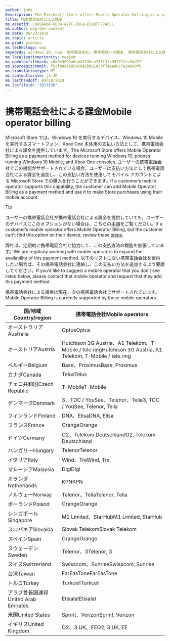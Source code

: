 ```yaml
---
author: jnHs
Description: The Microsoft Store offers Mobile Operator Billing as a payment method for mobile operators who support this capability.
title: 携帯電話会社による課金
ms.assetid: C8A5A4BA-6B39-42FC-B8C4-ED1B7F774CC1
ms.author: wdg-dev-content
ms.date: 08/23/2018
ms.topic: article
ms.prod: windows
ms.technology: uwp
keywords: windows 10, uwp, 携帯電話会社, 携帯電話への課金, 携帯電話会社による課金
ms.localizationpriority: medium
ms.openlocfilehash: c8d0e3093a6a44f748ca78ff3fad977f2cc94d77
ms.sourcegitcommit: f5cf806a595969ecbb018c3f7eea86c7a34940f6
ms.translationtype: MT
ms.contentlocale: ja-JP
ms.lasthandoff: 09/10/2018
ms.locfileid: "3823936"
---
```

# <a name="mobile-operator-billing"></a><span data-ttu-id="2b12d-103">携帯電話会社による課金</span><span class="sxs-lookup"><span data-stu-id="2b12d-103">Mobile operator billing</span></span>


<span data-ttu-id="2b12d-104">Microsoft Store では、Windows 10 を実行するデバイス、Windows 10 Mobile を実行するスマートフォン、Xbox One 本体用の支払い方法として、携帯電話会社による課金を提供しています。</span><span class="sxs-lookup"><span data-stu-id="2b12d-104">The Microsoft Store offers Mobile Operator Billing as a payment method for devices running Windows 10, phones running Windows 10 Mobile, and Xbox One consoles.</span></span> <span data-ttu-id="2b12d-105">ユーザーの携帯電話会社でこの機能がサポートされている場合、ユーザーは支払い方法として携帯電話会社による課金を追加し、この支払い方法を使用してモバイル アカウントによる Microsoft Store での購入を行うことができます。</span><span class="sxs-lookup"><span data-stu-id="2b12d-105">If a customer’s mobile operator supports this capability, the customer can add Mobile Operator Billing as a payment method and use it to make Store purchases using their mobile account.</span></span>

> [!TIP]
>  <span data-ttu-id="2b12d-106">ユーザーの携帯電話会社が携帯電話会社による課金を提供していても、ユーザーのデバイスにこのオプションがない場合は、こちらの[手順](http://go.microsoft.com/fwlink/p/?LinkId=523993)をご覧ください。</span><span class="sxs-lookup"><span data-stu-id="2b12d-106">If a customer’s mobile operator offers Mobile Operator Billing, but the customer can't find this option on their device, review these [steps](http://go.microsoft.com/fwlink/p/?LinkId=523993).</span></span>

<span data-ttu-id="2b12d-107">弊社は、定期的に携帯電話会社と協力して、この支払方法の機能を拡張しています。</span><span class="sxs-lookup"><span data-stu-id="2b12d-107">We are regularly working with mobile operators to expand the availability of this payment method.</span></span> <span data-ttu-id="2b12d-108">以下のリストにない携帯電話会社を案内したい場合は、その携帯電話会社に連絡し、この支払い方法を追加するよう要請してください。</span><span class="sxs-lookup"><span data-stu-id="2b12d-108">If you’d like to suggest a mobile operator that you don’t see listed below, please contact that mobile operator and request that they add this payment method.</span></span>

<span data-ttu-id="2b12d-109">携帯電話会社による課金は現在、次の携帯電話会社でサポートされています。</span><span class="sxs-lookup"><span data-stu-id="2b12d-109">Mobile Operator Billing is currently supported by these mobile operators.</span></span>

| <span data-ttu-id="2b12d-110">国/地域</span><span class="sxs-lookup"><span data-stu-id="2b12d-110">Country/region</span></span>  | <span data-ttu-id="2b12d-111">携帯電話会社</span><span class="sxs-lookup"><span data-stu-id="2b12d-111">Mobile operators</span></span>                 |
|-----------------|----------------------------------|
| <span data-ttu-id="2b12d-112">オーストラリア</span><span class="sxs-lookup"><span data-stu-id="2b12d-112">Australia</span></span>       | <span data-ttu-id="2b12d-113">Optus</span><span class="sxs-lookup"><span data-stu-id="2b12d-113">Optus</span></span>                            |
| <span data-ttu-id="2b12d-114">オーストリア</span><span class="sxs-lookup"><span data-stu-id="2b12d-114">Austria</span></span>         | <span data-ttu-id="2b12d-115">Hutchison 3G Austria、A1 Telekom、T-Mobile / tele.ring</span><span class="sxs-lookup"><span data-stu-id="2b12d-115">Hutchison 3G Austria, A1 Telekom, T-Mobile / tele.ring</span></span>  |
| <span data-ttu-id="2b12d-116">ベルギー</span><span class="sxs-lookup"><span data-stu-id="2b12d-116">Belgium</span></span>         | <span data-ttu-id="2b12d-117">Base、Proximus</span><span class="sxs-lookup"><span data-stu-id="2b12d-117">Base, Proximus</span></span>                   |
| <span data-ttu-id="2b12d-118">カナダ</span><span class="sxs-lookup"><span data-stu-id="2b12d-118">Canada</span></span>          | <span data-ttu-id="2b12d-119">Telus</span><span class="sxs-lookup"><span data-stu-id="2b12d-119">Telus</span></span>                            |
| <span data-ttu-id="2b12d-120">チェコ共和国</span><span class="sxs-lookup"><span data-stu-id="2b12d-120">Czech Republic</span></span>  | <span data-ttu-id="2b12d-121">T-Mobile</span><span class="sxs-lookup"><span data-stu-id="2b12d-121">T-Mobile</span></span>                         |
| <span data-ttu-id="2b12d-122">デンマーク</span><span class="sxs-lookup"><span data-stu-id="2b12d-122">Denmark</span></span>         | <span data-ttu-id="2b12d-123">3、TDC / YouSee、Telenor、Telia</span><span class="sxs-lookup"><span data-stu-id="2b12d-123">3, TDC / YouSee, Telenor, Telia</span></span>  |
| <span data-ttu-id="2b12d-124">フィンランド</span><span class="sxs-lookup"><span data-stu-id="2b12d-124">Finland</span></span>         | <span data-ttu-id="2b12d-125">DNA、Elisa</span><span class="sxs-lookup"><span data-stu-id="2b12d-125">DNA, Elisa</span></span>                       |
| <span data-ttu-id="2b12d-126">フランス</span><span class="sxs-lookup"><span data-stu-id="2b12d-126">France</span></span>          | <span data-ttu-id="2b12d-127">Orange</span><span class="sxs-lookup"><span data-stu-id="2b12d-127">Orange</span></span>                           |
| <span data-ttu-id="2b12d-128">ドイツ</span><span class="sxs-lookup"><span data-stu-id="2b12d-128">Germany</span></span>         | <span data-ttu-id="2b12d-129">O2、Telekom Deutschland</span><span class="sxs-lookup"><span data-stu-id="2b12d-129">O2, Telekom Deutschland</span></span>          |
| <span data-ttu-id="2b12d-130">ハンガリー</span><span class="sxs-lookup"><span data-stu-id="2b12d-130">Hungary</span></span>         | <span data-ttu-id="2b12d-131">Telenor</span><span class="sxs-lookup"><span data-stu-id="2b12d-131">Telenor</span></span>                          |
| <span data-ttu-id="2b12d-132">イタリア</span><span class="sxs-lookup"><span data-stu-id="2b12d-132">Italy</span></span>           | <span data-ttu-id="2b12d-133">Wind、Tre</span><span class="sxs-lookup"><span data-stu-id="2b12d-133">Wind, Tre</span></span>                        |
| <span data-ttu-id="2b12d-134">マレーシア</span><span class="sxs-lookup"><span data-stu-id="2b12d-134">Malaysia</span></span>        | <span data-ttu-id="2b12d-135">Digi</span><span class="sxs-lookup"><span data-stu-id="2b12d-135">Digi</span></span>                             |
| <span data-ttu-id="2b12d-136">オランダ</span><span class="sxs-lookup"><span data-stu-id="2b12d-136">Netherlands</span></span>     | <span data-ttu-id="2b12d-137">KPN</span><span class="sxs-lookup"><span data-stu-id="2b12d-137">KPN</span></span>                              |
| <span data-ttu-id="2b12d-138">ノルウェー</span><span class="sxs-lookup"><span data-stu-id="2b12d-138">Norway</span></span>          | <span data-ttu-id="2b12d-139">Telenor、Telia</span><span class="sxs-lookup"><span data-stu-id="2b12d-139">Telenor, Telia</span></span>                   |
| <span data-ttu-id="2b12d-140">ポーランド</span><span class="sxs-lookup"><span data-stu-id="2b12d-140">Poland</span></span>          | <span data-ttu-id="2b12d-141">Orange</span><span class="sxs-lookup"><span data-stu-id="2b12d-141">Orange</span></span>                           |
| <span data-ttu-id="2b12d-142">シンガポール</span><span class="sxs-lookup"><span data-stu-id="2b12d-142">Singapore</span></span>       | <span data-ttu-id="2b12d-143">M1 Limited、StarHub</span><span class="sxs-lookup"><span data-stu-id="2b12d-143">M1 Limited, StarHub</span></span>              |
| <span data-ttu-id="2b12d-144">スロバキア</span><span class="sxs-lookup"><span data-stu-id="2b12d-144">Slovakia</span></span>        | <span data-ttu-id="2b12d-145">Slovak Telekom</span><span class="sxs-lookup"><span data-stu-id="2b12d-145">Slovak Telekom</span></span>                   |
| <span data-ttu-id="2b12d-146">スペイン</span><span class="sxs-lookup"><span data-stu-id="2b12d-146">Spain</span></span>           | <span data-ttu-id="2b12d-147">Orange</span><span class="sxs-lookup"><span data-stu-id="2b12d-147">Orange</span></span>                           |
| <span data-ttu-id="2b12d-148">スウェーデン</span><span class="sxs-lookup"><span data-stu-id="2b12d-148">Sweden</span></span>          | <span data-ttu-id="2b12d-149">Telenor、3</span><span class="sxs-lookup"><span data-stu-id="2b12d-149">Telenor, 3</span></span>                       |
| <span data-ttu-id="2b12d-150">スイス</span><span class="sxs-lookup"><span data-stu-id="2b12d-150">Switzerland</span></span>     | <span data-ttu-id="2b12d-151">Swisscom、Sunrise</span><span class="sxs-lookup"><span data-stu-id="2b12d-151">Swisscom, Sunrise</span></span>                |
| <span data-ttu-id="2b12d-152">台湾</span><span class="sxs-lookup"><span data-stu-id="2b12d-152">Taiwan</span></span>          | <span data-ttu-id="2b12d-153">FarEasTone</span><span class="sxs-lookup"><span data-stu-id="2b12d-153">FarEasTone</span></span>                       |
| <span data-ttu-id="2b12d-154">トルコ</span><span class="sxs-lookup"><span data-stu-id="2b12d-154">Turkey</span></span>          | <span data-ttu-id="2b12d-155">Turkcell</span><span class="sxs-lookup"><span data-stu-id="2b12d-155">Turkcell</span></span>                         |
| <span data-ttu-id="2b12d-156">アラブ首長国連邦</span><span class="sxs-lookup"><span data-stu-id="2b12d-156">United Arab Emirates</span></span> | <span data-ttu-id="2b12d-157">Etisalat</span><span class="sxs-lookup"><span data-stu-id="2b12d-157">Etisalat</span></span>                    |
| <span data-ttu-id="2b12d-158">米国</span><span class="sxs-lookup"><span data-stu-id="2b12d-158">United States</span></span>   | <span data-ttu-id="2b12d-159">Sprint、Verizon</span><span class="sxs-lookup"><span data-stu-id="2b12d-159">Sprint, Verizon</span></span>                  |
| <span data-ttu-id="2b12d-160">イギリス</span><span class="sxs-lookup"><span data-stu-id="2b12d-160">United Kingdom</span></span>  | <span data-ttu-id="2b12d-161">O2、3 UK、EE</span><span class="sxs-lookup"><span data-stu-id="2b12d-161">O2, 3 UK, EE</span></span>                     |

 



 


 

 





